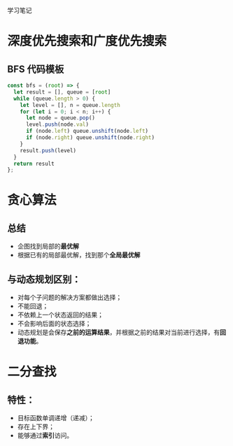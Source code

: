 学习笔记

# 深度优先搜索和广度优先搜索

## BFS 代码模板

```js
const bfs = (root) => {
  let result = [], queue = [root]
  while (queue.length > 0) {
    let level = [], n = queue.length
    for (let i = 0; i < n; i++) {
      let node = queue.pop()
      level.push(node.val) 
      if (node.left) queue.unshift(node.left)
      if (node.right) queue.unshift(node.right)
    }
    result.push(level)
  }
  return result
};
```

# 贪心算法

## 总结
 - 企图找到局部的**最优解**
 - 根据已有的局部最优解，找到那个**全局最优解**
## 与动态规划区别：

- 对每个子问题的解决方案都做出选择；
- 不能回退；
- 不依赖上一个状态返回的结果；
- 不会影响后面的状态选择；
- 动态规划是会保存**之前的运算结果**，并根据之前的结果对当前进行选择，有**回退功能**。

# 二分查找

## 特性：

- 目标函数单调递增（递减）；
- 存在上下界；
- 能够通过**索引**访问。
